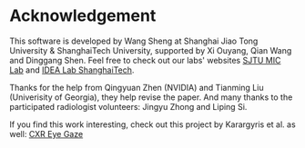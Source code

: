 # Acknowledgement
This software is developed by Wang Sheng at Shanghai Jiao Tong University & ShanghaiTech University, supported by Xi Ouyang, Qian Wang and Dinggang Shen. Feel free to check out our labs' websites [SJTU MIC Lab](https://mic.sjtu.edu.cn/home/) and [IDEA Lab ShanghaiTech](http://idea.bme.shanghaitech.edu.cn).

Thanks for the help from Qingyuan Zhen (NVIDIA) and Tianming Liu (Univerisity of Georgia), they help revise the paper. And many thanks to the participated radiologist volunteers: Jingyu Zhong and Liping Si.

If you find this work interesting, check out this project by Karargyris et al. as well: [CXR Eye Gaze](https://github.com/cxr-eye-gaze/eye-gaze-dataset)